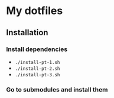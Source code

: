 # My dotfiles

## Installation

### Install dependencies

- `./install-pt-1.sh`
- `./install-pt-2.sh`
- `./install-pt-3.sh`

### Go to submodules and install them

